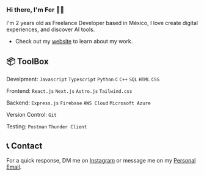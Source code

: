 ### Hi there, I'm Fer 👋🏻

I'm 2 years old as Freelance Developer based in México, I love create digital experiences, and discover AI tools.

* Check out my [website](https://www.magnideveloper.com/ "Magni Developer") to learn about my work.

## 📦 ToolBox

Develpment: `Javascript` `Typescript` `Python` `C` `C++` `SQL` `HTML` `CSS`

Frontend: `React.js` `Next.js` `Astro.js` `Tailwind.css`

Backend: `Express.js` `Firebase` `AWS Cloud`  `Microsoft Azure`

Version Control: `Git`

Testing: `Postman` `Thunder Client`

## 📞 Contact

For a quick response, DM me on [Instagram](https://instagram.com/fermeridamagni "@fermeridamagni") or message me on my [Personal Email](mailto:fermeridamagni@outlook.com "contacto@magnideveloper.com").
